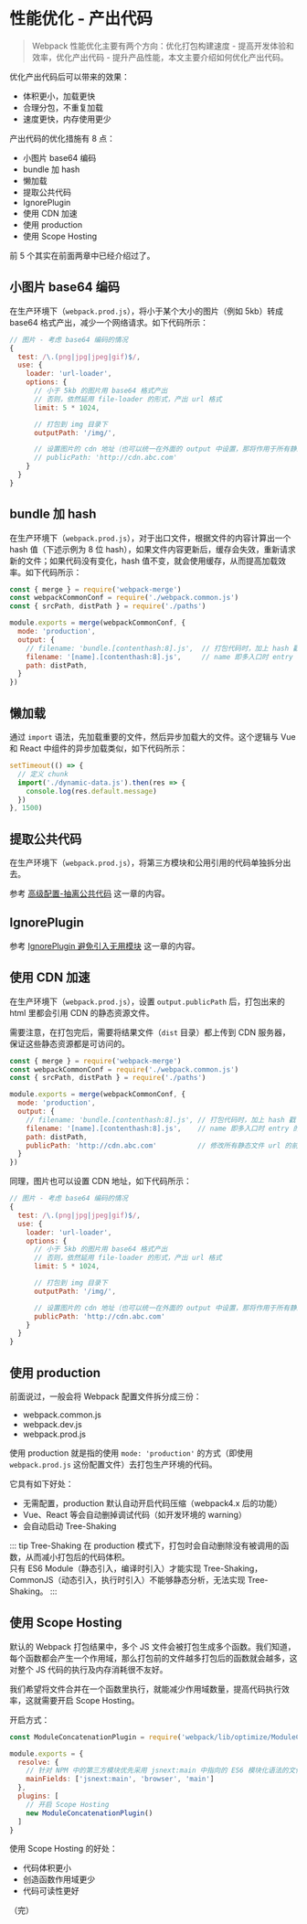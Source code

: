 # 性能优化 - 产出代码

> Webpack 性能优化主要有两个方向：优化打包构建速度 - 提高开发体验和效率，优化产出代码 - 提升产品性能，本文主要介绍如何优化产出代码。

优化产出代码后可以带来的效果：

* 体积更小，加载更快
* 合理分包，不重复加载
* 速度更快，内存使用更少

产出代码的优化措施有 8 点：

* 小图片 base64 编码
* bundle 加 hash
* 懒加载
* 提取公共代码
* IgnorePlugin
* 使用 CDN 加速
* 使用 production
* 使用 Scope Hosting

前 5 个其实在前面两章中已经介绍过了。

## 小图片 base64 编码

在生产环境下（`webpack.prod.js`），将小于某个大小的图片（例如 5kb）转成 base64 格式产出，减少一个网络请求。如下代码所示：

```javascript
// 图片 - 考虑 base64 编码的情况
{
  test: /\.(png|jpg|jpeg|gif)$/,
  use: {
    loader: 'url-loader',
    options: {
      // 小于 5kb 的图片用 base64 格式产出
      // 否则，依然延用 file-loader 的形式，产出 url 格式
      limit: 5 * 1024,

      // 打包到 img 目录下
      outputPath: '/img/',

      // 设置图片的 cdn 地址（也可以统一在外面的 output 中设置，那将作用于所有静态资源）
      // publicPath: 'http://cdn.abc.com'
    }
  }
}
```

## bundle 加 hash

在生产环境下（`webpack.prod.js`），对于出口文件，根据文件的内容计算出一个 hash 值（下述示例为 8 位 hash），如果文件内容更新后，缓存会失效，重新请求新的文件；如果代码没有变化，hash 值不变，就会使用缓存，从而提高加载效率。如下代码所示：

```javascript {8,9}
const { merge } = require('webpack-merge')
const webpackCommonConf = require('./webpack.common.js')
const { srcPath, distPath } = require('./paths')

module.exports = merge(webpackCommonConf, {
  mode: 'production',
  output: {
    // filename: 'bundle.[contenthash:8].js',  // 打包代码时，加上 hash 戳
    filename: '[name].[contenthash:8].js',     // name 即多入口时 entry 的 key
    path: distPath,
  }
})
```

## 懒加载

通过 `import` 语法，先加载重要的文件，然后异步加载大的文件。这个逻辑与 Vue 和 React 中组件的异步加载类似，如下代码所示：

```javascript
setTimeout(() => {
  // 定义 chunk
  import('./dynamic-data.js').then(res => {
    console.log(res.default.message)
  })
}, 1500)
```

## 提取公共代码

在生产环境下（`webpack.prod.js`），将第三方模块和公用引用的代码单独拆分出去。

参考 [高级配置-抽离公共代码](/frontend/webpack5/advanced-config/#_3-抽离公共代码) 这一章的内容。

## IgnorePlugin

参考 [IgnorePlugin 避免引入无用模块](/frontend/webpack5/performance-optimization-in-build/#_2-ignoreplugin-避免引入无用模块) 这一章的内容。

## 使用 CDN 加速

在生产环境下（`webpack.prod.js`），设置 `output.publicPath` 后，打包出来的 html 里都会引用 CDN 的静态资源文件。

需要注意，在打包完后，需要将结果文件（`dist` 目录）都上传到 CDN 服务器，保证这些静态资源都是可访问的。

```javascript {11}
const { merge } = require('webpack-merge')
const webpackCommonConf = require('./webpack.common.js')
const { srcPath, distPath } = require('./paths')

module.exports = merge(webpackCommonConf, {
  mode: 'production',
  output: {
    // filename: 'bundle.[contenthash:8].js', // 打包代码时，加上 hash 戳
    filename: '[name].[contenthash:8].js',    // name 即多入口时 entry 的 key
    path: distPath,
    publicPath: 'http://cdn.abc.com'          // 修改所有静态文件 url 的前缀（如 cdn 域名）
  }
})
```

同理，图片也可以设置 CDN 地址，如下代码所示：

```javascript {15}
// 图片 - 考虑 base64 编码的情况
{
  test: /\.(png|jpg|jpeg|gif)$/,
  use: {
    loader: 'url-loader',
    options: {
      // 小于 5kb 的图片用 base64 格式产出
      // 否则，依然延用 file-loader 的形式，产出 url 格式
      limit: 5 * 1024,

      // 打包到 img 目录下
      outputPath: '/img/',

      // 设置图片的 cdn 地址（也可以统一在外面的 output 中设置，那将作用于所有静态资源）
      publicPath: 'http://cdn.abc.com'
    }
  }
}
```

## 使用 production

前面说过，一般会将 Webpack 配置文件拆分成三份：

* webpack.common.js
* webpack.dev.js
* webpack.prod.js

使用 production 就是指的使用 `mode: 'production'` 的方式（即使用 `webpack.prod.js` 这份配置文件）去打包生产环境的代码。

它具有如下好处：

* 无需配置，production 默认自动开启代码压缩（webpack4.x 后的功能）
* Vue、React 等会自动删掉调试代码（如开发环境的 warning）
* 会自动启动 Tree-Shaking

::: tip Tree-Shaking
在 production 模式下，打包时会自动删除没有被调用的函数，从而减小打包后的代码体积。  
只有 ES6 Module（静态引入，编译时引入）才能实现 Tree-Shaking，CommonJS（动态引入，执行时引入）不能够静态分析，无法实现 Tree-Shaking。
:::

## 使用 Scope Hosting

默认的 Webpack 打包结果中，多个 JS 文件会被打包生成多个函数。我们知道，每个函数都会产生一个作用域，那么打包前的文件越多打包后的函数就会越多，这对整个 JS 代码的执行及内存消耗很不友好。

我们希望将文件合并在一个函数里执行，就能减少作用域数量，提高代码执行效率，这就需要开启 Scope Hosting。

开启方式：

```javascript
const ModuleConcatenationPlugin = require('webpack/lib/optimize/ModuleConcatenationPlugin')

module.exports = {
  resolve: {
    // 针对 NPM 中的第三方模块优先采用 jsnext:main 中指向的 ES6 模块化语法的文件
    mainFields: ['jsnext:main', 'browser', 'main']
  },
  plugins: [
    // 开启 Scope Hosting
    new ModuleConcatenationPlugin()
  ]
}
```

使用 Scope Hosting 的好处：

* 代码体积更小
* 创造函数作用域更少
* 代码可读性更好

（完）
